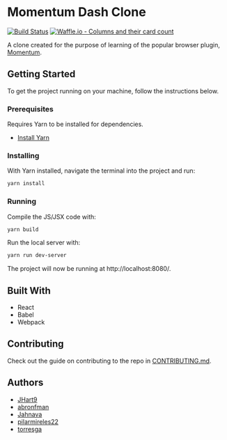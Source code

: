 # Momentum Dash Clone

[![Build Status](https://travis-ci.org/chingu-voyage4/Geckos-Team-6.svg?branch=master)](https://travis-ci.org/chingu-voyage4/Geckos-Team-6)
[![Waffle.io - Columns and their card count](https://badge.waffle.io/chingu-voyage4/Geckos-Team-6.svg?columns=all)](https://waffle.io/chingu-voyage4/Geckos-Team-6)

A clone created for the purpose of learning of the popular browser plugin, [Momentum](https://momentumdash.com/). 

## Getting Started

To get the project running on your machine, follow the instructions below.

### Prerequisites

Requires Yarn to be installed for dependencies.

- [Install Yarn](https://yarnpkg.com/lang/en/docs/install/)

### Installing

With Yarn installed, navigate the terminal into the project and run:
```sh
yarn install
```

### Running

Compile the JS/JSX code with:

```sh
yarn build
```

Run the local server with:

```sh
yarn run dev-server
```

The project will now be running at http://localhost:8080/.

## Built With

- React
- Babel
- Webpack

## Contributing

Check out the guide on contributing to the repo in [CONTRIBUTING.md](CONTRIBUTING.md).

## Authors

- [JHart9](https://github.com/JHart9)
- [abronfman](https://github.com/abronfman)
- [Jahnava](https://github.com/Jahnava)
- [pilarmireles22](https://github.com/pilarmireles22)
- [torresga](https://github.com/torresga)